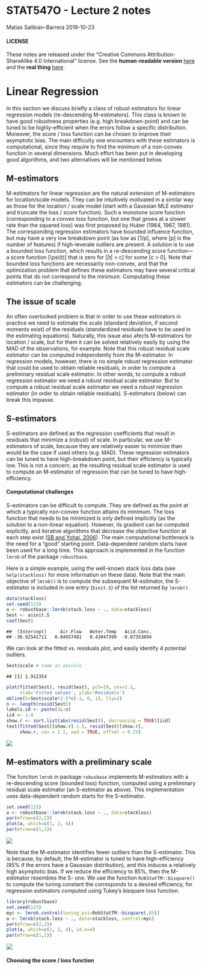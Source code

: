 STAT547O - Lecture 2 notes
================
Matias Salibian-Barrera
2019-10-23

#### LICENSE

These notes are released under the “Creative Commons
Attribution-ShareAlike 4.0 International” license. See the
**human-readable version**
[here](https://creativecommons.org/licenses/by-sa/4.0/) and the **real
thing**
[here](https://creativecommons.org/licenses/by-sa/4.0/legalcode).

# Linear Regression

In this section we discuss briefly a class of robust estimators for
linear regression models (re-descending M-estimators). This class is
known to have good robustness properties (e.g. high breakdown-point) and
can be tuned to be highly-efficient when the errors follow a specific
distribution. Moreover, the score / loss function can be chosen to
improve their asymptotic bias. The main difficulty one encounters with
these estimators is computational, since they require to find the
minimum of a non-convex function in several dimensions. Much effort has
been put in developing good algorithms, and two alternatives will be
mentioned below.

## M-estimators

M-estimators for linear regression are the natural extension of
M-estimators for location/scale models. They can be intuitively
motivated in a similar way as those for the location / scale model
(start with a Gaussian MLE estimator and truncate the loss / score
function). Such a monotone score function (corresponding to a convex
loss function, but one that grows at a slower rate than the squared
loss) was first proposed by Huber (1964, 1967, 1981). The corresponding
regression estimators have bounded influence function, but may have a
very low breakdown point (as low as \[1/p\], where \[p\] is the number
of features) if high-leverale outliers are present. A solution is to use
a bounded loss function, which results in a re-descending score
function—a score function \[\psi(t)\] that is zero for \[|t| > c\] for
some \[c > 0\]. Note that bounded loss functions are necessarily
non-convex, and that the optimization problem that defines these
estimators may have several critical points that do not correspond to
the minimum. Computating these estimators can be challenging.

## The issue of scale

An often overlooked problem is that in order to use these estimators in
practice we need to estimate the scale (standard deviation, if second
moments exist) of the residuals (standardized residuals have to be used
in the estimating equations). Naturally, this issue also afects
M-estimators for location / scale, but for them it can be solved
relatively easily by using the MAD of the observations, for example.
Note that this robust residual scale estimator can be computed
independently from the M-estimator. In regression models, however, there
is no simple robust regression estimator that could be used to obtain
reliable residuals, in order to compute a preliminary residual scale
estimator. In other words, to compute a robust regression estimator we
need a robust residual scale estimator. But to compute a robust residual
scale estimator we need a robust regression estimator (in order to
obtain reliable residuals). S-estimators (below) can break this impasse.

## S-estimators

S-estimators are defined as the regression coefficients that result in
residuals that minimize a (robust) of scale. In particular, we use
M-estimators of scale, because they are relatively easier to minimize
than would be the case if used others (e.g. MAD). These regression
estimators can be tuned to have high-breakdown point, but their
efficiency is typically low. This is not a concern, as the resulting
residual scale estimator is used to compute an M-estimator of regression
that can be tuned to have high-efficiency.

#### Computational challenges

S-estimators can be difficult to compute. They are defined as the point
at which a typically non-convex function attains its minimum. The loss
function that needs to be minimized is only defined implicitly (as the
solution to a non-linear equation). However, its gradient can be
computed explicitly, and iterative algorithms that decrease the
objective function at each step exist ([SB and
Yohai, 2006](http://dx.doi.org/10.1198/106186006X113629)). The main
computational bottleneck is the need for a “good” starting point.
Data-dependent random starts have been used for a long time. This
approach is implemented in the function `lmrob` of the package
`robustbase`.

Here is a simple example, using the well-known stack loss data (see
`help(stackloss)` for more information on these data). Note that the
main objective of `lmrob()` is to compute the subsequent M-estimator,
the S-estimator is included in one entry (`$init.S`) of the list
returned by `lmrob()`.

``` r
data(stackloss)
set.seed(123)
a <- robustbase::lmrob(stack.loss ~ ., data=stackloss)
Sest <- a$init.S
coef(Sest)
```

    ##  (Intercept)     Air.Flow   Water.Temp   Acid.Conc. 
    ## -36.92541711   0.84957481   0.43047399  -0.07353894

We can look at the fitted vs. residuals plot, and easily identify 4
potential outliers.

``` r
Sest$scale # same as a$scale
```

    ## [1] 1.912354

``` r
plot(fitted(Sest), resid(Sest), pch=19, cex=1.1, 
     xlab='Fitted values', ylab='Residuals')
abline(h=Sest$scale*2.5*c(-1, 0, 1), lty=2)
n <- length(resid(Sest))
labels.id <- paste(1L:n)
iid <- 1:4
show.r <- sort.list(abs(resid(Sest)), decreasing = TRUE)[iid]
text(fitted(Sest)[show.r]-1.5, resid(Sest)[show.r], 
     show.r, cex = 1.1, xpd = TRUE, offset = 0.25)
```

![](Lecture2_files/figure-gfm/stackloss2-1.png)<!-- -->

## M-estimators with a preliminary scale

The function `lmrob` in package `robusbase` implements M-estimators with
a re-descending score (bounded loss) function, computed using a
preliminary residual scale estimator (an S-estimator as above). This
implementation uses data-dependent random starts for the S-estimator.

``` r
set.seed(123)
a <- robustbase::lmrob(stack.loss ~ ., data=stackloss)
par(mfrow=c(2,2))
plot(a, which=c(1, 2, 4))
par(mfrow=c(1,1))
```

![](Lecture2_files/figure-gfm/stackloss3-1.png)<!-- -->

Note that the M-estimator identifies fewer outliers than the
S-estimator. This is because, by default, the M-estimator is tuned to
have high-efficiency (95% if the errors have a Gaussian distribution),
and this induces a relatively high asymptotic bias. If we reduce the
efficiency to 85%, then the M-estimator resembles the S- one. We use the
function `RobStatTM::bisquare()` to compute the tuning constant the
corresponds to a desired efficiency, for regression estimators computed
using Tukey’s bisquare loss function.

``` r
library(robustbase)
set.seed(123)
myc <- lmrob.control(tuning.psi=RobStatTM::bisquare(.85))
a <- lmrob(stack.loss ~ ., data=stackloss, control=myc)
par(mfrow=c(2,2))
plot(a, which=c(1, 2, 4), id.n=4)
par(mfrow=c(1,1))
```

![](Lecture2_files/figure-gfm/stackloss4-1.png)<!-- -->

#### Choosing the score / loss function
